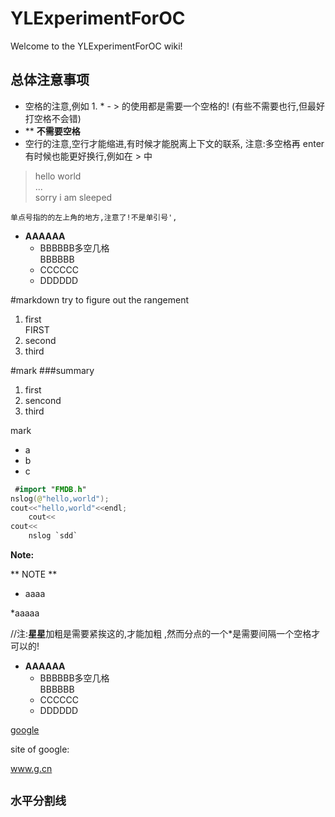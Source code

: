 # YLExperimentForOC
Welcome to the YLExperimentForOC wiki!

## 总体注意事项

- 空格的注意,例如 1. * - > 的使用都是需要一个空格的! (有些不需要也行,但最好打空格不会错)
- ** **不需要空格**
- 空行的注意,空行才能缩进,有时候才能脱离上下文的联系, 注意:多空格再 enter 有时候也能更好换行,例如在 > 中

> hello world   
> ...   
> sorry  i am sleeped   

` 单点号指的的左上角的地方,注意了!不是单引号', `

* **AAAAAA**
  * BBBBBB多空几格       
    BBBBBB
  * CCCCCC
  * DDDDDD


#markdown 
try to figure out the rangement

1. first   
   FIRST
2. second
3. third

#mark
###summary

1. first
2. sencond
3. third

mark

- a
- b
- c


```swift
 #import "FMDB.h"
nslog(@"hello,world");
cout<<"hello,world"<<endl;
    cout<<
cout<<
    nslog `sdd`
```

**Note:**

** NOTE  **

* aaaa

*aaaaa

//注:**星星**加粗是需要紧挨这的,才能加粗 ,然而分点的一个*是需要间隔一个空格才可以的!

* **AAAAAA**
  * BBBBBB多空几格       
    BBBBBB
  * CCCCCC
  * DDDDDD

[google](g.cn)

site of google:

 www.g.cn


`水平分割线`
-----------
